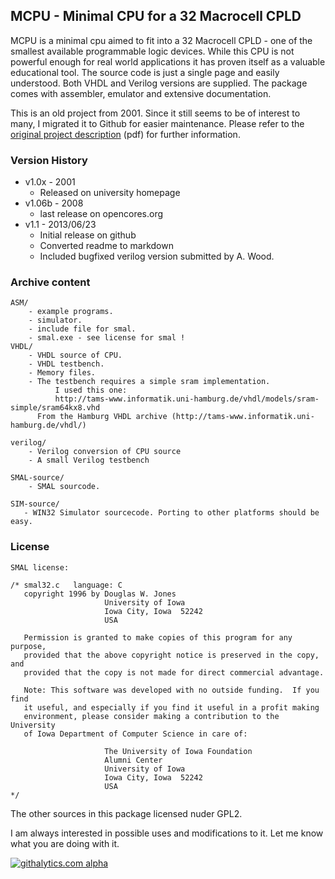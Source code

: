 ## MCPU - Minimal CPU for a 32 Macrocell CPLD ##

MCPU is a minimal cpu aimed to fit into a 32 Macrocell CPLD - one of the smallest available programmable logic devices.
While this CPU is not powerful enough for real world applications it has proven itself as a valuable educational 
tool. The source code is just a single page and easily understood. Both VHDL and Verilog versions are supplied.
The package comes with assembler, emulator and extensive documentation. 

This is an old project from 2001. Since it still seems to be of interest to many, I migrated it to Github 
for easier maintenance. Please refer to the [original project description](https://github.com/cpldcpu/MCPU/blob/master/mcpu.pdf?raw=true) (pdf) for further information.

### Version History ###

* v1.0x - 2001 
	- Released on university homepage
* v1.06b - 2008 
 	- last release on opencores.org
* v1.1 - 2013/06/23
	- Initial release on github
	- Converted readme to markdown
	- Included bugfixed verilog version submitted by A. Wood.

### Archive content ###
```
ASM/
	- example programs.
	- simulator.
	- include file for smal.
	- smal.exe - see license for smal !
VHDL/
	- VHDL source of CPU.
	- VHDL testbench.
	- Memory files.
	- The testbench requires a simple sram implementation.
          I used this one: 
          http://tams-www.informatik.uni-hamburg.de/vhdl/models/sram-simple/sram64kx8.vhd          
 	  From the Hamburg VHDL archive (http://tams-www.informatik.uni-hamburg.de/vhdl/)

verilog/
	- Verilog conversion of CPU source 
	- A small Verilog testbench

SMAL-source/
	- SMAL sourcode.

SIM-source/
   - WIN32 Simulator sourcecode. Porting to other platforms should be easy.
```

### License ###
```
SMAL license:

/* smal32.c   language: C
   copyright 1996 by Douglas W. Jones
                     University of Iowa
                     Iowa City, Iowa  52242
                     USA

   Permission is granted to make copies of this program for any purpose,
   provided that the above copyright notice is preserved in the copy, and
   provided that the copy is not made for direct commercial advantage.

   Note: This software was developed with no outside funding.  If you find
   it useful, and especially if you find it useful in a profit making
   environment, please consider making a contribution to the University
   of Iowa Department of Computer Science in care of:

                     The University of Iowa Foundation
                     Alumni Center
                     University of Iowa
                     Iowa City, Iowa  52242
                     USA
*/
```

The other sources in this package licensed nuder GPL2.

I am always interested in possible uses and modifications to it. Let me know what you are doing
with it.

[![githalytics.com alpha](https://cruel-carlota.pagodabox.com/fd2489317e097dbc5f581ae54ccc2cd9 "githalytics.com")](http://githalytics.com/cpldcpu/MCPU)
